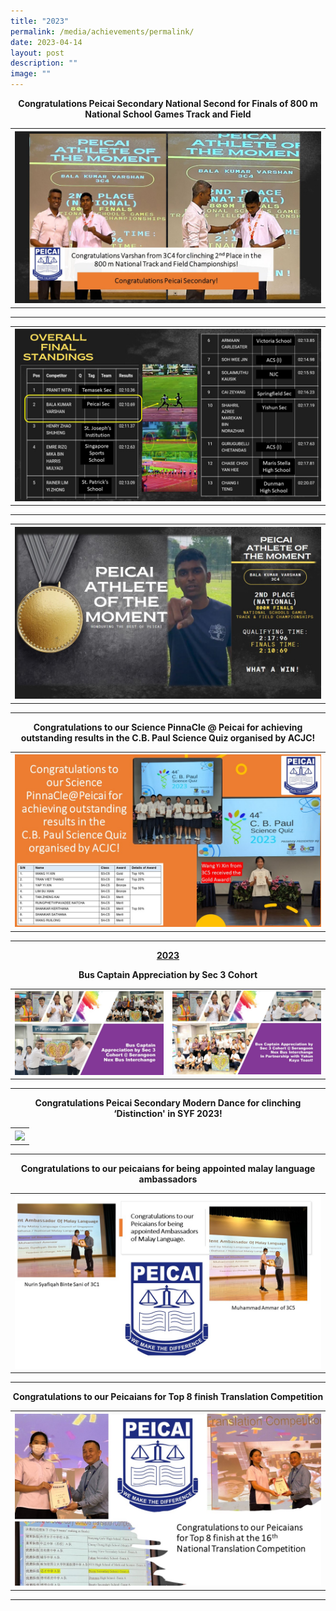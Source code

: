 ```yaml
---
title: "2023"
permalink: /media/achievements/permalink/
date: 2023-04-14
layout: post
description: ""
image: ""
---
```

<p align="center"><b>Congratulations Peicai Secondary National Second for Finals of 800 m National School Games Track and Field </b>
<table>
<tbody>
<tr>
<th><img src="/images/national second for finals 1 copy.jpg" style="width: 100%;"><br>
</th>
</tr>
</tbody>
</table>
</p><hr>
<table>
<tbody>
<tr>
<th><img src="/images/national second for finals 2 copy.jpg" style="width: 100%;"><br>
</th>
</tr>
</tbody>
</table>
<p></p><hr>
<table>
<tbody>
<tr>
<th><img src="/images/national second for finals 3 copy.jpg" style="width: 100%;"><br>
</th>
</tr>
</tbody>
</table>
<p></p><hr>


<p align="center"><b>Congratulations to our Science PinnaCle @ Peicai for achieving outstanding results in the C.B. Paul Science Quiz organised by ACJC!</b>
<table>
<tbody>
<tr>
<th><img src="/images/cb paul science quiz.jpg" style="width: 100%;"><br>	
</th>
</tr>
</tbody>
</table>
</p><hr>

<p style="text-align: center;"><strong><u>2023</u></strong></p>
<p align="center"><b>Bus Captain Appreciation by Sec 3 Cohort</b>
<table>
<tbody>
<tr>
<th><img src="/images/bus captain appreciation by sec 3 cohort 1.jpg" style="width: 100%;"><br>	
</th><td><img src="/images/captain appreciation by sec 3 cohort 2.jpg" style="width: 100%;"><br>	
</td></tr>
</tbody>
</table>
</p><hr>
<p align="center"><b>Congratulations Peicai Secondary Modern Dance for clinching ‘Distinction' in SYF 2023! </b>
<table>
<tbody>
<tr>
<th><img src="/images/congratulations peicai secondary modern dance for clinching ‘distinction' in syf 2023!.jpg" style="width: 100%;"><br>	
</th>
</tr>
</tbody>
</table>
</p><hr>
<p align="center"><b>Congratulations to our peicaians for being appointed malay language ambassadors </b>
<table>
<tbody>
<tr>
<th><img src="/images/congratulations to our peicaians for being appointed malay language ambassadors.jpg" style="width: 100%;"><br>	
</th>
</tr>
</tbody>
</table>
</p><hr>
<p align="center"><b>Congratulations to our Peicaians for Top 8 finish Translation Competition </b>
<table>
<tbody>
<tr>
<th><img src="/images/congratulations to our peicaians for top 8 finish translation competition.jpg" style="width: 100%;"><br>	
</th>
</tr>
</tbody>
</table>
</p><hr>